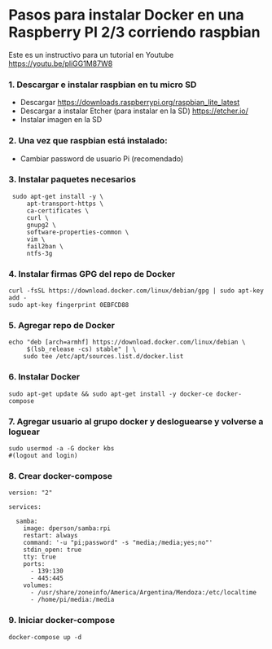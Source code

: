 # Pasos para instalar Docker en una Raspberry PI 2/3 corriendo raspbian
Este es un instructivo para un tutorial en Youtube https://youtu.be/pliGG1M87W8

### 1. Descargar e instalar raspbian en tu micro SD
   * Descargar https://downloads.raspberrypi.org/raspbian_lite_latest
   * Descargar a instalar Etcher (para instalar en la SD) https://etcher.io/
   * Instalar imagen en la SD
  
### 2. Una vez que raspbian está instalado:
   * Cambiar password de usuario Pi (recomendado)

### 3. Instalar paquetes necesarios

```
 sudo apt-get install -y \
     apt-transport-https \
     ca-certificates \
     curl \
     gnupg2 \
     software-properties-common \
     vim \
     fail2ban \
     ntfs-3g
```

### 4. Instalar firmas GPG del repo de Docker

```
curl -fsSL https://download.docker.com/linux/debian/gpg | sudo apt-key add -
sudo apt-key fingerprint 0EBFCD88
```

### 5. Agregar repo de Docker

```
echo "deb [arch=armhf] https://download.docker.com/linux/debian \
     $(lsb_release -cs) stable" | \
    sudo tee /etc/apt/sources.list.d/docker.list
```

### 6. Instalar Docker

```
sudo apt-get update && sudo apt-get install -y docker-ce docker-compose
```

### 7. Agregar usuario al grupo docker y desloguearse y volverse a loguear

```
sudo usermod -a -G docker kbs
#(logout and login)
```

### 8. Crear docker-compose
```
version: "2"

services:

  samba:
    image: dperson/samba:rpi
    restart: always
    command: '-u "pi;password" -s "media;/media;yes;no"'
    stdin_open: true
    tty: true
    ports:
      - 139:130
      - 445:445
    volumes:
      - /usr/share/zoneinfo/America/Argentina/Mendoza:/etc/localtime
      - /home/pi/media:/media
```


### 9. Iniciar docker-compose
```
docker-compose up -d
```
